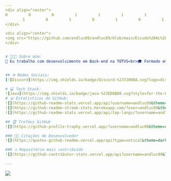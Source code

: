 ```yaml
---
<div align="center">
0ㅤㅤㅤㅤㅤㅤ0ㅤㅤㅤㅤㅤㅤ0ㅤㅤㅤㅤㅤㅤ1ㅤㅤㅤㅤㅤㅤ1ㅤㅤㅤㅤㅤㅤ1ㅤㅤㅤㅤㅤㅤ1ㅤㅤㅤㅤㅤㅤ0ㅤㅤㅤㅤㅤㅤ0ㅤㅤㅤㅤㅤㅤ1ㅤㅤㅤㅤㅤㅤ
  ㅤㅤㅤ 1ㅤㅤㅤㅤㅤㅤ0ㅤㅤㅤㅤㅤㅤ1ㅤㅤㅤㅤㅤㅤ0ㅤㅤㅤㅤㅤㅤ1ㅤㅤㅤㅤㅤㅤ0ㅤㅤㅤㅤㅤㅤ1ㅤㅤㅤㅤㅤㅤ0ㅤㅤㅤㅤㅤㅤㅤㅤㅤㅤㅤㅤㅤㅤ
</div>

<div align="center">
<img src="https://github.com/andluc09/andluc09/blob/main/Escudo%20AL%20-%20Transparente.png" class=Brasao_AL title="Logo - Escudo André Lucas" alt="Logo - Escudo André Lucas" align=middle width="275">
</div>


# 🧑🏻‍💻 Sobre mim:
🔭 Eu trabalho com desenvolvimento em Back-end na TOTVS<br>🎓 Formado em Engenharia de Computação como bolsista ProUni pela UNISO (Universidade de Sorocaba) <br>🔎 Estou sempre em busca de aprender coisas novas! Fascinado por Tecnologia!!<br>🌱 Atualmente estou aprendendo/aprofundando: Java, Spring e demais tecnologias voltadas a atuação Back-end<br>💬 Tenho 28 anos, casado, tenho formação técnica em Eletroeletrônica e já toquei violino no passado!<br>⚡ Sou fã de cultura Geek, sou apaixonado por séries, filmes de ficção científica, RPG, MTG e livros de fantasia. Adoro passar tempo ouvindo músicas ao caminhar, viajar para destinos incomuns, conhecer parques naturais e estou sempre em busca de novas aventuras.


## 🌐 Redes Sociais:
[![Discord](https://img.shields.io/badge/Discord-%237289DA.svg?logo=discord&logoColor=white)](https://discord.gg/arturionx10) [![Instagram](https://img.shields.io/badge/Instagram-%23E4405F.svg?logo=Instagram&logoColor=white)](https://instagram.com/andrelucas_ms) [![LinkedIn](https://img.shields.io/badge/LinkedIn-%230077B5.svg?logo=linkedin&logoColor=white)](https://linkedin.com/in/andre-lucas-backend-java) [![Medium](https://img.shields.io/badge/Medium-12100E?logo=medium&logoColor=white)](https://medium.com/@@andrelucas_m.santos) [![Reddit](https://img.shields.io/badge/Reddit-%23FF4500.svg?logo=Reddit&logoColor=white)](https://reddit.com/user/AndLuc_MacVall_96) [![X](https://img.shields.io/badge/X-black.svg?logo=X&logoColor=white)](https://x.com/@AndrLucas0996) [![Codepen](https://img.shields.io/badge/Codepen-000000?style=for-the-badge&logo=codepen&logoColor=white)](https://codepen.io/andluc09) 

# 💻 Tech Stack:
![Java](https://img.shields.io/badge/java-%23ED8B00.svg?style=for-the-badge&logo=openjdk&logoColor=white) ![Spring](https://img.shields.io/badge/spring-%236DB33F.svg?style=for-the-badge&logo=spring&logoColor=white) ![Kotlin](https://img.shields.io/badge/kotlin-%237F52FF.svg?style=for-the-badge&logo=kotlin&logoColor=white) ![JavaScript](https://img.shields.io/badge/javascript-%23323330.svg?style=for-the-badge&logo=javascript&logoColor=%23F7DF1E) ![TypeScript](https://img.shields.io/badge/typescript-%23007ACC.svg?style=for-the-badge&logo=typescript&logoColor=white) ![C](https://img.shields.io/badge/c-%2300599C.svg?style=for-the-badge&logo=c&logoColor=white) ![C++](https://img.shields.io/badge/c++-%2300599C.svg?style=for-the-badge&logo=c%2B%2B&logoColor=white) ![Oracle](https://img.shields.io/badge/Oracle-F80000?style=for-the-badge&logo=oracle&logoColor=white) ![Vercel](https://img.shields.io/badge/vercel-%23000000.svg?style=for-the-badge&logo=vercel&logoColor=white) ![GithubPages](https://img.shields.io/badge/github%20pages-121013?style=for-the-badge&logo=github&logoColor=white) ![AWS](https://img.shields.io/badge/AWS-%23FF9900.svg?style=for-the-badge&logo=amazon-aws&logoColor=white) ![Insomnia](https://img.shields.io/badge/Insomnia-black?style=for-the-badge&logo=insomnia&logoColor=5849BE) ![Angular](https://img.shields.io/badge/angular-%23DD0031.svg?style=for-the-badge&logo=angular&logoColor=white) ![Postman](https://img.shields.io/badge/Postman-FF6C37?style=for-the-badge&logo=postman&logoColor=white) ![Apache Tomcat](https://img.shields.io/badge/apache%20tomcat-%23F8DC75.svg?style=for-the-badge&logo=apache-tomcat&logoColor=black) ![Apache Maven](https://img.shields.io/badge/Apache%20Maven-C71A36?style=for-the-badge&logo=Apache%20Maven&logoColor=white) ![MicrosoftSQLServer](https://img.shields.io/badge/Microsoft%20SQL%20Server-CC2927?style=for-the-badge&logo=microsoft%20sql%20server&logoColor=white) ![Postgres](https://img.shields.io/badge/postgres-%23316192.svg?style=for-the-badge&logo=postgresql&logoColor=white) ![Hibernate](https://img.shields.io/badge/Hibernate-59666C?style=for-the-badge&logo=Hibernate&logoColor=white) ![MySQL](https://img.shields.io/badge/mysql-4479A1.svg?style=for-the-badge&logo=mysql&logoColor=white) ![Git](https://img.shields.io/badge/git-%23F05033.svg?style=for-the-badge&logo=git&logoColor=white) ![GitHub](https://img.shields.io/badge/github-%23121011.svg?style=for-the-badge&logo=github&logoColor=white) ![GitLab](https://img.shields.io/badge/gitlab-%23181717.svg?style=for-the-badge&logo=gitlab&logoColor=white) ![Arduino](https://img.shields.io/badge/-Arduino-00979D?style=for-the-badge&logo=Arduino&logoColor=white) ![Confluence](https://img.shields.io/badge/confluence-%23172BF4.svg?style=for-the-badge&logo=confluence&logoColor=white) ![Docker](https://img.shields.io/badge/docker-%230db7ed.svg?style=for-the-badge&logo=docker&logoColor=white) ![Kubernetes](https://img.shields.io/badge/kubernetes-%23326ce5.svg?style=for-the-badge&logo=kubernetes&logoColor=white) ![Notion](https://img.shields.io/badge/Notion-%23000000.svg?style=for-the-badge&logo=notion&logoColor=white) ![Trello](https://img.shields.io/badge/Trello-%23026AA7.svg?style=for-the-badge&logo=Trello&logoColor=white) ![Adobe Photoshop](https://img.shields.io/badge/adobe%20photoshop-%2331A8FF.svg?style=for-the-badge&logo=adobe%20photoshop&logoColor=white)
# 📊 Estatísticas do GitHub:
![](https://github-readme-stats.vercel.app/api?username=andluc09&theme=transparent&hide_border=false&include_all_commits=true&count_private=true)<br/>
![](https://github-readme-streak-stats.herokuapp.com/?user=andluc09&theme=transparent&hide_border=false)<br/>
![](https://github-readme-stats.vercel.app/api/top-langs/?username=andluc09&theme=transparent&hide_border=false&include_all_commits=true&count_private=true&layout=compact)

## 🏆 Troféus GitHub
![](https://github-profile-trophy.vercel.app/?username=andluc09&theme=one_dark_pro&no-frame=false&no-bg=true&margin-w=4)

### ✍🏻 Citações de Desenvolvedor
![](https://quotes-github-readme.vercel.app/api?type=vetical&theme=dark)

### 🔝 Repositório mais contribuído
![](https://github-contributor-stats.vercel.app/api?username=andluc09&limit=5&theme=transparent&combine_all_yearly_contributions=true)

---
```

[![](https://visitcount.itsvg.in/api?id=andluc09&icon=2&color=0)](https://visitcount.itsvg.in)

<!-- Proudly created with GPRM ( https://gprm.itsvg.in ) -->
